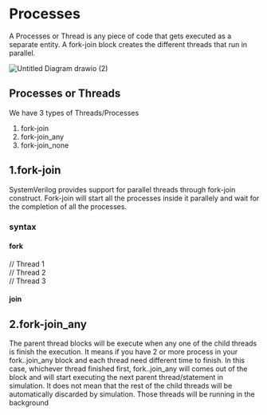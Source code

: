 # Processes
A Processes or Thread is any piece of code that gets executed as a separate entity. A fork-join block creates the different threads that run in parallel.

![Untitled Diagram drawio (2)](https://user-images.githubusercontent.com/110509375/186194367-81333f7f-a4f1-486c-800c-79606be624c3.png)


## Processes or Threads
We have 3 types of Threads/Processes
 1. fork-join
1.  fork-join_any
1.  fork-join_none
## 1.fork-join
SystemVerilog provides support for parallel threads through fork-join construct. Fork-join will start all the processes inside it parallely and wait for the completion of all the processes.
### syntax
#### fork 
   // Thread 1 \
  // Thread 2 \
 // Thread 3
#### join
## 2.fork-join_any
The parent thread blocks will be execute when  any one of the child threads is finish the execution. It means if you have 2 or more process in your fork..join_any block and each thread need different time to finish. In this case, whichever thread finished first, fork..join_any will comes out of the block and will start executing the next parent thread/statement in simulation. It does not mean that the rest of the child threads will be automatically discarded by simulation. Those threads will be running in the background


